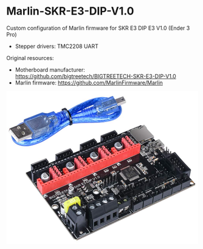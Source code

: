 # Marlin-SKR-E3-DIP-V1.0

Custom configuration of Marlin firmware for SKR E3 DIP E3 V1.0 (Ender 3 Pro)
* Stepper drivers: TMC2208 UART

Original resources:
* Motherboard manufacturer: https://github.com/bigtreetech/BIGTREETECH-SKR-E3-DIP-V1.0
* Marlin firmware: https://github.com/MarlinFirmware/Marlin

![alt text](board.png)
